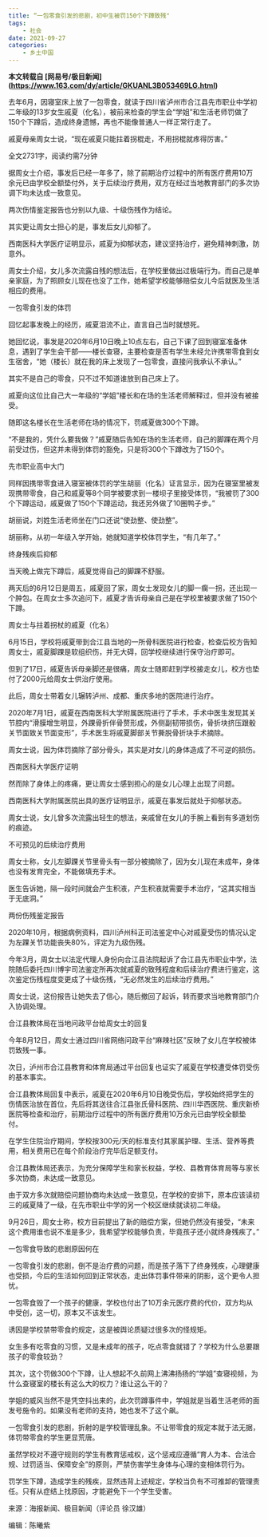 ```yaml
---
title: “一包零食引发的悲剧，初中生被罚150个下蹲致残"
tags:
    - 社会
date: 2021-09-27
categories:
    - 乡土中国
---
```


**本文转载自 [网易号/极目新闻]  (https://www.163.com/dy/article/GKUANL3B053469LG.html)**


去年6月，因寝室床上放了一包零食，就读于四川省泸州市合江县先市职业中学初二年级的13岁女生戚夏（化名），被前来检查的学生会“学姐”和生活老师罚做了150个下蹲后，造成终身遗憾，再也不能像普通人一样正常行走了。

戚夏母亲周女士说，“现在戚夏只能拄着拐棍走，不用拐棍就疼得厉害。”

全文2731字，阅读约需7分钟



据周女士介绍，事发后已经一年多了，除了前期治疗过程中的所有医疗费用10万余元已由学校全额垫付外，关于后续治疗费用，双方在经过当地教育部门的多次协调下均未达成一致意见。

两次伤情鉴定报告也分别以九级、十级伤残作为结论。

其实更让周女士担心的是，事发后女儿抑郁了。

西南医科大学医疗证明显示，戚夏为抑郁状态，建议坚持治疗，避免精神刺激，防意外。

周女士介绍，女儿多次流露自残的想法后，在学校里做出过极端行为。而自己是单亲家庭，为了照顾女儿现在也没了工作，她希望学校能够赔偿女儿今后就医及生活相应的费用。

一包零食引发的体罚

回忆起事发晚上的经历，戚夏泪流不止，直言自己当时就想死。

她回忆说，事发是2020年6月10日晚上10点左右，自己下课了回到寝室准备休息，遇到了学生会干部——楼长查寝，主要检查是否有学生未经允许携带零食到女生宿舍，“她（楼长）就在我的床上发现了一包零食，直接问我承认不承认。”

其实不是自己的零食，只不过不知道谁放到自己床上了。

戚夏向这位比自己大一年级的“学姐”楼长和在场的生活老师解释过，但并没有被接受。

随即这名楼长在生活老师在场的情况下，罚戚夏做300个下蹲。

“不是我的，凭什么要我做？”戚夏随后告知在场的生活老师，自己的脚踝在两个月前受过伤，但这并未得到体罚的豁免，只是将300个下蹲改为了150个。



先市职业高中大门

同样因携带零食进入寝室被体罚的学生胡丽（化名）证言显示，因为在寝室里被发现携带零食，自己和戚夏等8个同学被要求到一楼坝子里接受体罚，“我被罚了300个下蹲运动，戚夏做了150个下蹲运动，我还另外做了10圈鸭子步。”

胡丽说，刘姓生活老师坐在门口还说“使劲整、使劲整”。

胡丽称，从初一年级入学开始，她就知道学校体罚学生，“有几年了。”

终身残疾后抑郁

当天晚上做完下蹲后，戚夏觉得自己的脚踝不舒服。

两天后的6月12日是周五，戚夏回了家，周女士发现女儿的脚一瘸一拐，还出现一个肿包。在周女士多次追问下，戚夏才告诉母亲自己是在学校里被要求做了150个下蹲。



周女士与拄着拐杖的戚夏（化名）

6月15日，学校将戚夏带到合江县当地的一所骨科医院进行检查，检查后校方告知周女士，戚夏脚踝是软组织伤，并无大碍，回学校继续进行保守治疗即可。

但到了17日，戚夏告诉母亲脚还是很痛，周女士随即赶到学校接走女儿，校方也垫付了2000元给周女士供治疗使用。

此后，周女士带着女儿辗转泸州、成都、重庆多地的医院进行治疗。

2020年7月1日，戚夏在西南医科大学附属医院进行了手术，手术中医生发现其关节腔内“滑膜增生明显，外踝骨折伴骨赘形成，外侧副韧带损伤，骨折块挤压跟骰关节面致关节面变形”，手术医生将戚夏脚部关节撕脱骨折块手术摘除。

周女士说，因为体罚摘除了部分骨头，其实是对女儿的身体造成了不可逆的损伤。



西南医科大学医疗证明

然而除了身体上的疼痛，更让周女士感到担心的是女儿心理上出现了问题。

西南医科大学附属医院出具的医疗证明显示，戚夏在事发后就处于抑郁状态。

周女士说，女儿曾多次流露出轻生的想法，亲戚曾在女儿的手腕上看到有多道划伤的痕迹。

不可预见的后续治疗费用

周女士称，女儿左脚踝关节里骨头有一部分被摘除了，因为女儿现在未成年，身体也没有发育完全，不能做填充手术。

医生告诉她，隔一段时间就会产生积液，产生积液就需要手术治疗，“这其实相当于无底洞。”



两份伤残鉴定报告

2020年10月，根据病例资料，四川泸州科正司法鉴定中心对戚夏受伤的情况认定为左踝关节功能丧失80%，评定为九级伤残。

今年3月，周女士以法定代理人身份向合江县法院起诉了合江县先市职业中学，法院随后委托四川博宇司法鉴定所再次就戚夏的致残程度和后续治疗费进行鉴定，这次鉴定伤残程度变更成了十级伤残，“无必然发生的后续治疗费用。”

周女士说，这份报告让她失去了信心，随后撤回了起诉，转而要求当地教育部门介入协调处理。




合江县教体局在当地问政平台给周女士的回复

今年8月12日，周女士通过四川省网络问政平台“麻辣社区”反映了女儿在学校被体罚致残一事。

次日，泸州市合江县教育和体育局通过平台回复也证实了戚夏在学校遭受体罚受伤的基本事实。

合江县教体局回复中表示，戚夏在2020年6月10日晚受伤后，学校始终把学生的伤情医治放在首位，先后将其送往合江县张氏骨科医院、四川华西医院、重庆新桥医院等检查和治疗，前期治疗过程中的所有医疗费用10万余元已由学校全额垫付。

在学生住院治疗期间，学校按300元/天的标准支付其家属护理、生活、营养等费用，相关费用已在每个阶段治疗完毕后足额支付。

合江县教体局还表示，为充分保障学生和家长权益，学校、县教育体育局等与家长多次协商，未达成一致意见。

由于双方多次就赔偿问题协商均未达成一致意见，在学校的安排下，原本应该读初三的戚夏降了一级，在先市职业中学的另一个校区继续就读初二年级。

9月26日，周女士称，校方目前提出了新的赔偿方案，但她仍然没有接受，“未来这个费用谁也说不准是多少，我希望学校能够负责，毕竟孩子还小就终身残疾了。”



一包零食导致的悲剧原因何在

一包零食引发的悲剧，倒不是治疗费的问题，而是孩子落下了终身残疾，心理健康也受损，今后的生活如何回到正常状态，走出体罚事件带来的阴影，这个更令人担忧。

一包零食毁了一个孩子的健康，学校也付出了10万余元医疗费的代价，双方均从中受创，这一切，原本又不该发生。

诱因是学校禁带零食的规定，这是被舆论质疑过很多次的怪规矩。

女生多有吃零食的习惯，又是未成年的孩子，吃点零食就错了？学校为什么总要跟孩子的零食较劲？

其次，这个罚做300个下蹲，让人想起不久前网上沸沸扬扬的“学姐”查寝视频，为什么查寝室的楼长有这么大的权力？谁让这么干的？

学姐的威风当然不是凭空抖出来的，此次罚蹲事件中，学姐就是当着生活老师的面发号施令的。如果没有老师的支持，她也发不了这个飙。

一包零食引发的悲剧，折射的是学校管理乱象。不让带零食的规定本就于法无据，体罚带零食的学生更显荒唐。

虽然学校对不遵守规则的学生有教育惩戒权，这个惩戒应遵循“育人为本、合法合规、过罚适当、保障安全”的原则，严禁伤害学生身体与心理的变相体罚行为。

罚学生下蹲，造成学生的残疾，显然违背上述规定，学校当负有不可推卸的管理责任。只有从症结上找原因，才能避免下一个学生受害。

来源：海报新闻、极目新闻（评论员 徐汉雄）

编辑：陈曦紫
